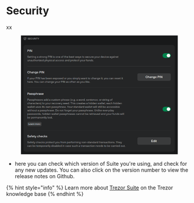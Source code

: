 # Security

xx

<figure><img src="../../.gitbook/assets/Security.png" alt=""><figcaption></figcaption></figure>

* here you can check which version of Suite you're using, and check for any new updates. You can also click on the version number to view the release notes on Github.

{% hint style="info" %}
Learn more about [Trezor Suite](https://trezor.io/learn/a/trezor-suite-app-settings) on the Trezor knowledge base&#x20;
{% endhint %}
